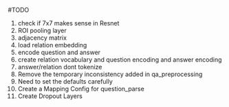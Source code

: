#TODO
1. check if 7x7 makes sense in Resnet
2. ROI pooling layer
3. adjacency matrix
4. load relation embedding
5. encode question and answer
6. create relation vocabulary and question encoding and answer encoding
7. answer/relation dont tokenize
8. Remove the temporary inconsistency added in qa_preprocessing
9. Need to set the defaults carefully
10. Create a Mapping Config for question_parse
11. Create Dropout Layers